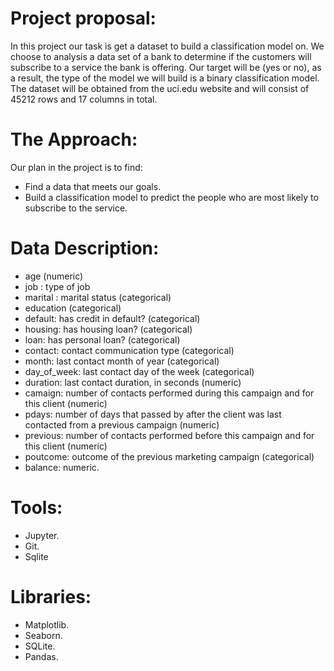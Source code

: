 # Project proposal:
In this project our task is get a dataset to build a classification model on. We choose to analysis a data set of a bank to determine if the customers will subscribe to a service the bank is offering. Our target will be (yes or no), as a result, the type of the model we will build is a binary classification model. The dataset will be obtained from the uci.edu website and will consist of 45212 rows and 17 columns in total. 

# The Approach:
Our plan in the project is to find:
- Find a data that meets our goals.
- Build a classification model to predict the people who are most likely to subscribe to the service.

# Data Description:
- age (numeric)
- job : type of job 
- marital : marital status (categorical)
- education (categorical)
- default: has credit in default? (categorical)
- housing: has housing loan? (categorical)
- loan: has personal loan? (categorical)
- contact: contact communication type (categorical) 
- month: last contact month of year (categorical)
- day_of_week: last contact day of the week (categorical)
- duration: last contact duration, in seconds (numeric)
- camaign: number of contacts performed during this campaign and for this client (numeric)
- pdays: number of days that passed by after the client was last contacted from a previous campaign (numeric)
- previous: number of contacts performed before this campaign and for this client (numeric)
- poutcome: outcome of the previous marketing campaign (categorical)
- balance: numeric.

# Tools:
- Jupyter.
- Git.
- Sqlite

# Libraries:
- Matplotlib.
- Seaborn.
- SQLite.
- Pandas.





```python

```
